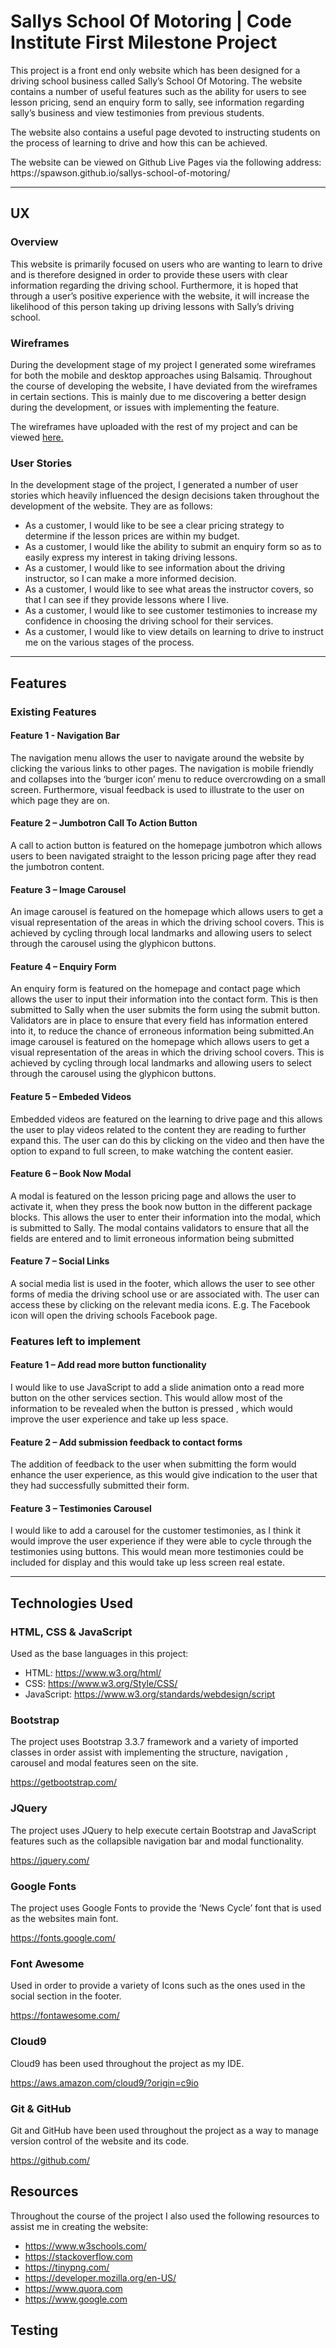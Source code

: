 <h1>Sallys School Of Motoring | Code Institute First Milestone Project</h1>

<p>This project is a front end only website which has been designed for a driving school business called Sally’s School Of Motoring. The website contains a 
number of useful features such as the ability for users to see lesson pricing, send an enquiry form to sally, see information regarding sally’s 
business and view testimonies from previous students. </p>

<p>The website also contains a useful page devoted to instructing students on the process of learning to drive and how this can be achieved.</p>

<p>The website can be viewed on Github Live Pages via the following address: https://spawson.github.io/sallys-school-of-motoring/</p>

<hr>

<h2>UX</h2>

<h3>Overview</h3>

<p>This website is primarily focused on users who are wanting to learn to drive and is therefore designed in order to provide these users with clear information regarding the driving school.
Furthermore, it is hoped that through a user’s positive experience with the website, it will increase the likelihood of this person taking up driving lessons with Sally’s driving school. </p>

<h3>Wireframes</h3>

<p>During the development stage of my project I generated some wireframes for both the mobile and desktop approaches using Balsamiq. Throughout the course of developing the website, I have deviated from the wireframes in certain sections.
This is mainly due to me discovering a better design during the development, or issues with implementing the feature. </p>

<p>The wireframes have uploaded with the rest of my project and can be viewed <a href="">here.</a></p>

<h3>User Stories</h3>

<p>In the development stage of the project, I generated a number of user stories which heavily influenced the design decisions taken throughout the development of the website. They are as follows:</p>

<ul>
<li>As a customer, I would like to be see a clear pricing strategy to determine if the lesson prices are within my budget.</li>
<li>As a customer, I would like the ability to submit an enquiry form so as to easily express my interest in taking driving lessons.</li>
<li>As a customer, I would like to see information about the driving instructor, so I can make a more informed decision.</li>
<li>As a customer, I would like to see what areas the instructor covers, so that I can see if they provide lessons where I live.</li>
<li>As a customer, I would like to see customer testimonies to increase my confidence in choosing the driving school for their services.</li>
<li>As a customer, I would like to view details on learning to drive to instruct me on the various stages of the process.</li>
</ul>

<hr>

<h2>Features</h2>

<h3>Existing Features</h3>

<h4>Feature 1 - Navigation Bar</h4>

<p>The navigation menu allows the user to navigate around the website by clicking the various links to other pages. The navigation is mobile friendly and collapses into the ‘burger icon’ menu to reduce overcrowding on a small screen. Furthermore,
visual feedback is used to illustrate to the user on which page they are on.</p>

<h4>Feature 2 – Jumbotron Call To Action Button</h4>
<p>A call to action button is featured on the homepage jumbotron which allows users to been navigated straight to the lesson pricing page after they read the jumbotron content.</p>

<h4>Feature 3 – Image Carousel</h4>
<p>An image carousel is featured on the homepage which allows users to get a visual
representation of the areas in which the driving school covers. This is achieved by cycling through local landmarks
and allowing users to select through the carousel using the glyphicon buttons.</p>


<h4>Feature 4 – Enquiry Form</h4>
<p>An enquiry form is featured on the homepage and contact page which allows the user to input their information into the contact form. This is then submitted to Sally when the user submits the form using the submit button. Validators are in place to ensure that every field has information entered into it, to reduce the chance of erroneous information being submitted.An image carousel is featured on the homepage which allows users to get a visual
representation of the areas in which the driving school covers. This is achieved by cycling through local landmarks
and allowing users to select through the carousel using the glyphicon buttons.</p>

<h4>Feature 5 – Embeded Videos</h4>
<p>Embedded videos are featured on the learning to drive page and this allows the user to play videos related to the content they are reading to further expand this. 
The user can do this by clicking on the video and then have the option to expand to full screen, to make watching the content easier.</p>

<h4>Feature 6 – Book Now Modal</h4>
<p>A modal is featured on the lesson pricing page and allows the user to activate it, when they press the book now button in the different package blocks.
This allows the user to enter their information into the modal, which is submitted to Sally. The modal contains validators to ensure that all the fields are entered and to limit erroneous information
being submitted</p>

<h4>Feature 7 – Social Links</h4>
<p>A social media list is used in the footer, which allows the user to see other forms of media the driving school use or are associated with.
The user can access these by clicking on the relevant media icons. E.g. The Facebook icon will open the driving schools Facebook page.</p>

<h3>Features left to implement</h3>

<h4>Feature 1 – Add read more button functionality</h4>
<p>I would like to use JavaScript to add a slide animation onto a read more button on the other services section. This would allow most of the information to be revealed when the button is pressed
, which would improve the user experience and take up less space.</p>

<h4>Feature 2 – Add submission feedback to contact forms</h4>
<p>The addition of feedback to the user when submitting the form would enhance the user experience, as this would give indication to the user that they had successfully submitted their form.</p>

<h4>Feature 3 – Testimonies Carousel</h4>
<p>I would like to add a carousel for the customer testimonies, as I think it would improve the user experience if they were able to cycle through the testimonies using buttons.
This would mean more testimonies could be included for display and this would take up less screen real estate.</p>

<hr>

<h2>Technologies Used</h2>

<h3>HTML, CSS & JavaScript</h3>
<p>Used as the base languages in this project:</p>
<ul>
<li>HTML: <a href="https://www.w3.org/html/">https://www.w3.org/html/</a></li>
<li>CSS: <a href="https://www.w3.org/Style/CSS/">https://www.w3.org/Style/CSS/</a></li>
<li>JavaScript: <a href="https://www.w3.org/standards/webdesign/script">https://www.w3.org/standards/webdesign/script</a></li>
</ul>

<h3>Bootstrap</h3>
<p>
The project uses Bootstrap 3.3.7 framework and a variety of imported classes  in order assist with implementing the structure, navigation , carousel and modal features seen on the site.
</p>
<a href="https://getbootstrap.com/">https://getbootstrap.com/</a>

<h3>JQuery</h3>
<p>The project uses JQuery to help execute certain Bootstrap and JavaScript features such as the collapsible navigation bar and modal functionality.</p>
<a href="https://jquery.com/">https://jquery.com/</a>

<h3>Google Fonts</h3>
<p>The project uses Google Fonts to provide the ‘News Cycle’ font that is used as the websites main font.</p>
<a href="https://fonts.google.com/">https://fonts.google.com/</a>

<h3>Font Awesome</h3>
<p>Used in order to provide a variety of Icons such as the ones used in the social section in the footer.</p>
<a href="https://fontawesome.com/">https://fontawesome.com/</a>

<h3>Cloud9</h3>
<p>Cloud9 has been used throughout the project as my IDE.</p>
<a href="https://aws.amazon.com/cloud9/?origin=c9io">https://aws.amazon.com/cloud9/?origin=c9io</a>

<h3>Git & GitHub</h3>
<p>Git and GitHub have been used throughout the project as a way to manage version control of the website and its code.</p>
<a href="https://github.com/">https://github.com/</a>

<h2>Resources</h2>

<p>Throughout the course of the project I also used the following resources to assist me in creating the website:</p>

<ul>
<li><a href="https://www.w3schools.com/">https://www.w3schools.com/</a></li>
<li><a href="https://stackoverflow.com">https://stackoverflow.com</a></li>
<li><a href="https://tinypng.com/">https://tinypng.com/</a></li>
<li><a href="https://developer.mozilla.org/en-US/">https://developer.mozilla.org/en-US/</a></li>
<li><a href="https://www.quora.com/">https://www.quora.com</a></li>
<li><a href="https://www.google.com/">https://www.google.com</a></li>
</ul>

<h2>Testing</h2>


